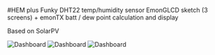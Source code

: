 #HEM plus Funky DHT22 temp/humidity sensor
 EmonGLCD sketch (3 screens) + emonTX batt / dew point calculation and display

Based on SolarPV

![Dashboard](http://rpi.blupill.com/misc/IMG_20121223_122326_mod.jpg) 
![Dashboard](http://rpi.blupill.com/misc/IMG_20121223_122340_mod.jpg)
![Dashboard](http://rpi.blupill.com/misc/IMG_20121223_122426_mod.jpg)

